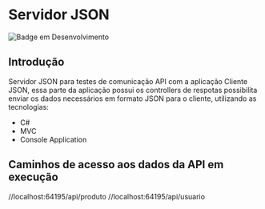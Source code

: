 # Servidor JSON

![Badge em Desenvolvimento](https://img.shields.io/static/v1?label=STATUS&message=FINALIZADO&color=GREEN&style=for-the-badge)

## Introdução
Servidor JSON para testes de comunicação API com a aplicação Cliente JSON, essa parte da aplicação possui os controllers de respotas
possibilita enviar os dados necessários em formato JSON para o cliente, utilizando as tecnologias:

* C#
* MVC
* Console Application

## Caminhos de acesso aos dados da API em execução
//localhost:64195/api/produto
//localhost:64195/api/usuario